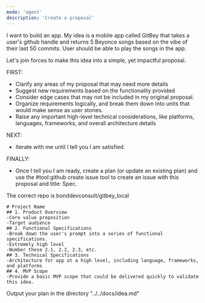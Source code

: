```yaml
---
mode: 'agent'
description: 'Create a proposal'
---
```


I want to build an app. My idea is a mobile app called GitBey that takes a user's github handle and returns 5 Beyonce songs based on the vibe of their last 50 commits. User should be able to play the songs in the app.

Let's join forces to make this idea into a simple, yet impactful proposal.

FIRST:
- Clarify any areas of my proposal that may need more details
- Suggest new requirements based on the functionality provided
- Consider edge cases that may not be included in my original proposal.
- Organize requirements logically, and break them down into units that would make sense as user stories.
- Raise any important high-level technical considerations, like platforms, languages, frameworks, and overall architecture details

NEXT:
- Iterate with me until I tell you I am satisfied.

FINALLY:
- Once I tell you I am ready, create a plan (or update an existing plan) and use the #tool:github create issue tool to create an issue with this proposal and title: Spec.

The correct repo is bonddevconsult/gitbey_local

```
# Project Name
## 1. Product Overview
-Core value proposition
-Target audience
## 2. Functional Specifications
-Break down the user's prompt into a series of functional specifications.
-Extremely high level
-Number these 2.1, 2.2, 2.3, etc.
## 3. Technical Specifications
-Architecture for app at a high level, including language, frameworks, and platforms
## 4. MVP Scope
-Provide a basic MVP scope that could be delivered quickly to validate this idea.
```

Output your plan in the directory "../../docs/idea.md"